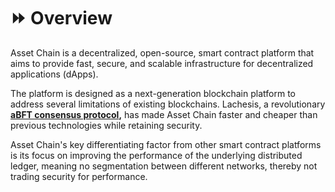 # ⏩ Overview

Asset Chain is a decentralized, open-source, smart contract platform that aims to provide fast, secure, and scalable infrastructure for decentralized applications (dApps).

The platform is designed as a next-generation blockchain platform to address several limitations of existing blockchains. Lachesis, a revolutionary [**aBFT consensus protocol**](https://docs.fantom.foundation/technology/lachesis-abft)**,** has made Asset Chain faster and cheaper than previous technologies while retaining security.

Asset Chain's key differentiating factor from other smart contract platforms is its focus on improving the performance of the underlying distributed ledger, meaning no segmentation between different networks, thereby not trading security for performance.
